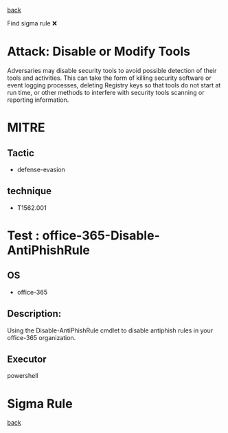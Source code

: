 
[back](../index.md)

Find sigma rule :x: 

# Attack: Disable or Modify Tools 

Adversaries may disable security tools to avoid possible detection of their tools and activities. This can take the form of killing security software or event logging processes, deleting Registry keys so that tools do not start at run time, or other methods to interfere with security tools scanning or reporting information.

# MITRE
## Tactic
  - defense-evasion


## technique
  - T1562.001


# Test : office-365-Disable-AntiPhishRule
## OS
  - office-365


## Description:
Using the Disable-AntiPhishRule cmdlet to disable antiphish rules in your office-365 organization.


## Executor
powershell

# Sigma Rule


[back](../index.md)
